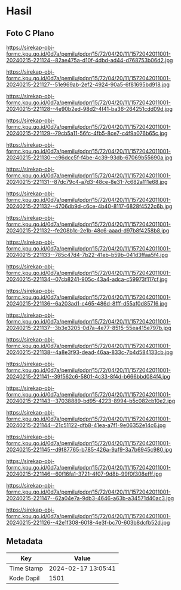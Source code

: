 # Hasil

## Foto C Plano

https://sirekap-obj-formc.kpu.go.id/0d7a/pemilu/pdpr/15/72/04/20/11/1572042011001-20240215-221124--82ae475a-d10f-4dbd-ad44-d768753b06d2.jpg

https://sirekap-obj-formc.kpu.go.id/0d7a/pemilu/pdpr/15/72/04/20/11/1572042011001-20240215-221127--51e969ab-2ef2-4924-90a5-6f81695bd918.jpg

https://sirekap-obj-formc.kpu.go.id/0d7a/pemilu/pdpr/15/72/04/20/11/1572042011001-20240215-221128--4e90b2ed-98d2-4f41-ba36-264251cdd09d.jpg

https://sirekap-obj-formc.kpu.go.id/0d7a/pemilu/pdpr/15/72/04/20/11/1572042011001-20240215-221129--79cb5a11-56fc-4fb5-8ce7-c4f9a076b65c.jpg

https://sirekap-obj-formc.kpu.go.id/0d7a/pemilu/pdpr/15/72/04/20/11/1572042011001-20240215-221130--c96dcc5f-f4be-4c39-93db-67069b55690a.jpg

https://sirekap-obj-formc.kpu.go.id/0d7a/pemilu/pdpr/15/72/04/20/11/1572042011001-20240215-221131--87dc79c4-a7d3-48ce-8e31-7c682a111e68.jpg

https://sirekap-obj-formc.kpu.go.id/0d7a/pemilu/pdpr/15/72/04/20/11/1572042011001-20240215-221132--4706db9d-c6ce-4b40-8117-6828f4522c6b.jpg

https://sirekap-obj-formc.kpu.go.id/0d7a/pemilu/pdpr/15/72/04/20/11/1572042011001-20240215-221132--fe208b1c-2e1b-48c6-aaad-d97b8f4258b8.jpg

https://sirekap-obj-formc.kpu.go.id/0d7a/pemilu/pdpr/15/72/04/20/11/1572042011001-20240215-221133--785c47d4-7b22-41eb-b59b-041d3ffaa5f4.jpg

https://sirekap-obj-formc.kpu.go.id/0d7a/pemilu/pdpr/15/72/04/20/11/1572042011001-20240215-221134--07cb8241-905c-43a4-adca-c59973f117cf.jpg

https://sirekap-obj-formc.kpu.go.id/0d7a/pemilu/pdpr/15/72/04/20/11/1572042011001-20240215-221136--6a203ad1-c465-486d-8fff-d55af0d85716.jpg

https://sirekap-obj-formc.kpu.go.id/0d7a/pemilu/pdpr/15/72/04/20/11/1572042011001-20240215-221137--3b3e3205-0d7a-4e77-8515-55ea415e797b.jpg

https://sirekap-obj-formc.kpu.go.id/0d7a/pemilu/pdpr/15/72/04/20/11/1572042011001-20240215-221138--4a8e3f93-dead-46aa-833c-7b4d584133cb.jpg

https://sirekap-obj-formc.kpu.go.id/0d7a/pemilu/pdpr/15/72/04/20/11/1572042011001-20240215-221141--39f562c6-5801-4c33-8f4d-b666bbd084f4.jpg

https://sirekap-obj-formc.kpu.go.id/0d7a/pemilu/pdpr/15/72/04/20/11/1572042011001-20240215-221143--37038889-bd95-4223-8994-b5c082cb10e2.jpg

https://sirekap-obj-formc.kpu.go.id/0d7a/pemilu/pdpr/15/72/04/20/11/1572042011001-20240215-221144--21c51122-dfb8-41ea-a7f1-9e06352e14c6.jpg

https://sirekap-obj-formc.kpu.go.id/0d7a/pemilu/pdpr/15/72/04/20/11/1572042011001-20240215-221145--d9f87765-b785-426a-9af9-3a7b6945c980.jpg

https://sirekap-obj-formc.kpu.go.id/0d7a/pemilu/pdpr/15/72/04/20/11/1572042011001-20240215-221146--60f16fa1-3721-4f07-9d8b-99f0f308efff.jpg

https://sirekap-obj-formc.kpu.go.id/0d7a/pemilu/pdpr/15/72/04/20/11/1572042011001-20240215-221147--62a04e7a-9db3-4646-a63b-a34571d40ac3.jpg

https://sirekap-obj-formc.kpu.go.id/0d7a/pemilu/pdpr/15/72/04/20/11/1572042011001-20240215-221126--42e1f308-6018-4e3f-bc70-603b8dcfb52d.jpg


## Metadata

| Key        | Value               |
| ---------- | ------------------- |
| Time Stamp | 2024-02-17 13:05:41 |
| Kode Dapil | 1501                |



